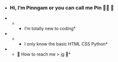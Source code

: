 - ###  Hi, I’m Pinngam or you can call me Pin :fairy_woman: :stars:
- *  - I’m totally new to coding*
- *  - I only know the basic HTML CSS Python*
- * :crescent_moon: How to reach me > [ig](www.instagram.com/21st_horizontal/) :milky_way:*

<!---
findmelily/findmelily is a ✨ special ✨ repository because its `README.md` (this file) appears on your GitHub profile.
You can click the Preview link to take a look at your changes.
--->
